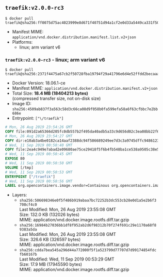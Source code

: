 ## `traefik:v2.0.0-rc3`

```console
$ docker pull traefik@sha256:ff0075d75ac4023999e8d671f40751d94a1cf2e0d33a5449ca331f50bf442b7e
```

-	Manifest MIME: `application/vnd.docker.distribution.manifest.list.v2+json`
-	Platforms:
	-	linux; arm variant v6

### `traefik:v2.0.0-rc3` - linux; arm variant v6

```console
$ docker pull traefik@sha256:2371f4475a67cb2f50728fba19794f29a41796e6d4e52ffdd2becaaa7e8d316e
```

-	Docker Version: 18.06.1-ce
-	Manifest MIME: `application/vnd.docker.distribution.manifest.v2+json`
-	Total Size: **18.4 MB (18404213 bytes)**  
	(compressed transfer size, not on-disk size)
-	Image ID: `sha256:4509ab837f3a563c58d3c66ca08d9f058b0fa599efa58a6f63cfbbc7e2bb686e`
-	Entrypoint: `["\/traefik"]`

```dockerfile
# Mon, 26 Aug 2019 23:54:26 GMT
COPY file:091d2a65366d205fc0db557b2f495da40adb5a33c9d656d02c3ea08bb22f6c4d in /etc/ssl/certs/ 
# Mon, 26 Aug 2019 23:54:27 GMT
COPY dir:e10ab3a4be0182ca14aaf2388dc94f586689249ee7d3c3a9745dffc948612320 in /usr/share/ 
# Wed, 11 Sep 2019 00:50:40 GMT
COPY file:2ea4c949e7abad2e09680ae75ce29418f5f6b4fb548ba1ce538a9505c38e5ed8 in / 
# Wed, 11 Sep 2019 00:50:45 GMT
EXPOSE 80
# Wed, 11 Sep 2019 00:50:50 GMT
VOLUME [/tmp]
# Wed, 11 Sep 2019 00:50:53 GMT
ENTRYPOINT ["/traefik"]
# Wed, 11 Sep 2019 00:50:56 GMT
LABEL org.opencontainers.image.vendor=Containous org.opencontainers.image.url=https://traefik.io org.opencontainers.image.title=Traefik org.opencontainers.image.description=A modern reverse-proxy org.opencontainers.image.version=v2.0.0-rc3 org.opencontainers.image.documentation=https://docs.traefik.io
```

-	Layers:
	-	`sha256:506698346e0f5f486b919abaa7bc72252b3dc553cb28e0d1a5e2b6f3708cf4c0`  
		Last Modified: Mon, 26 Aug 2019 23:55:08 GMT  
		Size: 132.0 KB (132026 bytes)  
		MIME: application/vnd.docker.image.rootfs.diff.tar.gzip
	-	`sha256:16984b27036bb1df8f952ab2d6f98312b70f274f691c29e1170a68f89383a5da`  
		Last Modified: Mon, 26 Aug 2019 23:55:08 GMT  
		Size: 326.6 KB (326597 bytes)  
		MIME: application/vnd.docker.image.rootfs.diff.tar.gzip
	-	`sha256:cdda7bea545a296d44a772000f5f1a523799d77707d7d99174854fdcfb60167b`  
		Last Modified: Wed, 11 Sep 2019 00:53:29 GMT  
		Size: 17.9 MB (17945590 bytes)  
		MIME: application/vnd.docker.image.rootfs.diff.tar.gzip
